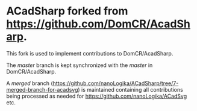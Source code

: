 # ﻿ACadSharp forked from https://github.com/DomCR/AcadSharp.

This fork is used to implement contributions to DomCR/AcadSharp.

The _master_ branch is kept synchronized with the _master_ in DomCR/AcadSharp.

A _merged_ branch (https://github.com/nanoLogika/ACadSharp/tree/7-merged-branch-for-acadsvg) is maintained containing all contributions being processed as needed for https://github.com/nanoLogika/ACadSvg etc.
